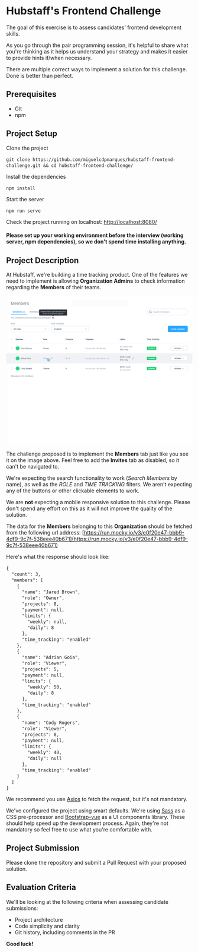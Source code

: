 # Hubstaff's Frontend Challenge
The goal of this exercise is to assess candidates' frontend development skills. 

As you go through the pair programming session, it's helpful to share what you're thinking as it helps us understand your strategy and makes it easier to provide hints if/when necessary.

There are multiple correct ways to implement a solution for this challenge. Done is better than perfect.

## Prerequisites
- Git
- npm

## Project Setup
Clone the project
```
git clone https://github.com/miguelcdpmarques/hubstaff-frontend-challenge.git && cd hubstaff-frontend-challenge/
```

Install the dependencies
```
npm install
```

Start the server
```
npm run serve
```

Check the project running on localhost: 
[http://localhost:8080/](http://localhost:8080/)

#### Please set up your working environment before the interview (working server, npm dependencies), so we don't spend time installing anything.


## Project Description
At Hubstaff, we're building a time tracking product. One of the features we need to implement is allowing **Organization Admins** to check information regarding the **Members** of their teams. 

![Members Screenshot](./src/assets/img/members-screen.png)

The challenge proposed is to implement the **Members** tab just like you see it on the image above. Feel free to add the **Invites** tab as disabled, so it can't be navigated to.

We're expecting the search functionality to work (*Search Members* by name), as well as the *ROLE* and *TIME TRACKING* filters. We aren't expecting any of the buttons or other clickable elements to work.

We are **not** expecting a mobile responsive solution to this challenge. Please don't spend any effort on this as it will not improve the quality of the solution.

The data for the **Members** belonging to this **Organization** should be fetched from the following url address:
[https://run.mocky.io/v3/e0f20e47-bbb9-4df9-9c7f-538eee40b671](https://run.mocky.io/v3/e0f20e47-bbb9-4df9-9c7f-538eee40b671)

Here's what the response should look like:
```
{
  "count": 3,
  "members": [
    {
      "name": "Jared Brown",
      "role": "Owner",
      "projects": 8,
      "payment": null,
      "limits": {
        "weekly": null,
        "daily": 8
      },
      "time_tracking": "enabled"
    },
    {
      "name": "Adrian Goia",
      "role": "Viewer",
      "projects": 5,
      "payment": null,
      "limits": {
        "weekly": 50,
        "daily": 8
      },
      "time_tracking": "enabled"
    },
    {
      "name": "Cody Rogers",
      "role": "Viewer",
      "projects": 8,
      "payment": null,
      "limits": {
        "weekly": 40,
        "daily": null
      },
      "time_tracking": "enabled"
    }
  ]
}
```

We recommend you use [Axios](https://github.com/axios/axios) to fetch the request, but it's not mandatory.

We've configured the project using smart defaults. We're using [Sass](https://sass-lang.com/) as a CSS pre-processor and [Bootstrap-vue](https://bootstrap-vue.org/) as a UI components library. These should help speed up the development process. Again, they're not mandatory so feel free to use what you're comfortable with.

## Project Submission
Please clone the repository and submit a Pull Request with your proposed solution.

## Evaluation Criteria
We'll be looking at the following criteria when assessing candidate submissions:
- Project architecture
- Code simplicity and clarity
- Git history, including comments in the PR

**Good luck!**
